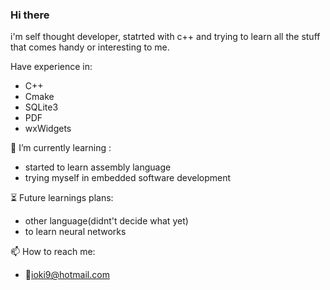 ### Hi there
i'm self thought developer, statrted with c++ and trying to learn all the stuff that comes handy or interesting to me.

Have experience in:
* C++
* Cmake
* SQLite3
* PDF
* wxWidgets

🌱 I’m currently learning :
* started to learn assembly language
* trying myself in embedded software development

⏳ Future learnings plans:
* other language(didnt't decide what yet)
* to learn neural networks

📫 How to reach me:
* 📧ioki9@hotmail.com
<!--
**ioki9/ioki9** is a ✨ _special_ ✨ repository because its `README.md` (this file) appears on your GitHub profile.

Here are some ideas to get you started:

- 🔭 I’m currently working on ...
- 🌱 I’m currently learning ...
- 👯 I’m looking to collaborate on ...
- 🤔 I’m looking for help with ...
- 💬 Ask me about ...
- 📫 How to reach me: ...
- 😄 Pronouns: ...
- ⚡ Fun fact: ...
-->
